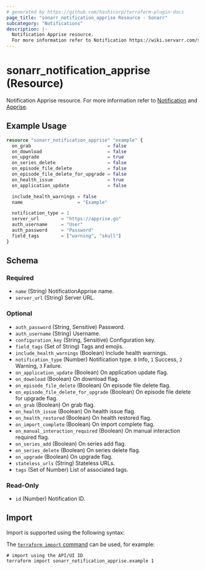 ```yaml
---
# generated by https://github.com/hashicorp/terraform-plugin-docs
page_title: "sonarr_notification_apprise Resource - Sonarr"
subcategory: "Notifications"
description: |-
  Notification Apprise resource.
  For more information refer to Notification https://wiki.servarr.com/sonarr/settings#connect and Apprise https://wiki.servarr.com/sonarr/supported#apprise.
---
```


# sonarr_notification_apprise (Resource)

<!-- subcategory:Notifications -->
Notification Apprise resource.
For more information refer to [Notification](https://wiki.servarr.com/sonarr/settings#connect) and [Apprise](https://wiki.servarr.com/sonarr/supported#apprise).

## Example Usage

```terraform
resource "sonarr_notification_apprise" "example" {
  on_grab                            = false
  on_download                        = false
  on_upgrade                         = true
  on_series_delete                   = false
  on_episode_file_delete             = false
  on_episode_file_delete_for_upgrade = false
  on_health_issue                    = true
  on_application_update              = false

  include_health_warnings = false
  name                    = "Example"

  notification_type = 1
  server_url        = "https://apprise.go"
  auth_username     = "User"
  auth_password     = "Password"
  field_tags        = ["warning", "skull"]
}
```

<!-- schema generated by tfplugindocs -->
## Schema

### Required

- `name` (String) NotificationApprise name.
- `server_url` (String) Server URL.

### Optional

- `auth_password` (String, Sensitive) Password.
- `auth_username` (String) Username.
- `configuration_key` (String, Sensitive) Configuration key.
- `field_tags` (Set of String) Tags and emojis.
- `include_health_warnings` (Boolean) Include health warnings.
- `notification_type` (Number) Notification type. `0` Info, `1` Success, `2` Warning, `3` Failure.
- `on_application_update` (Boolean) On application update flag.
- `on_download` (Boolean) On download flag.
- `on_episode_file_delete` (Boolean) On episode file delete flag.
- `on_episode_file_delete_for_upgrade` (Boolean) On episode file delete for upgrade flag.
- `on_grab` (Boolean) On grab flag.
- `on_health_issue` (Boolean) On health issue flag.
- `on_health_restored` (Boolean) On health restored flag.
- `on_import_complete` (Boolean) On import complete flag.
- `on_manual_interaction_required` (Boolean) On manual interaction required flag.
- `on_series_add` (Boolean) On series add flag.
- `on_series_delete` (Boolean) On series delete flag.
- `on_upgrade` (Boolean) On upgrade flag.
- `stateless_urls` (String) Stateless URLs.
- `tags` (Set of Number) List of associated tags.

### Read-Only

- `id` (Number) Notification ID.

## Import

Import is supported using the following syntax:

The [`terraform import` command](https://developer.hashicorp.com/terraform/cli/commands/import) can be used, for example:

```shell
# import using the API/UI ID
terraform import sonarr_notification_apprise.example 1
```
